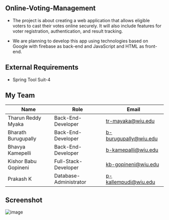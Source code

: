 
## Online-Voting-Management

 - The project is about creating a web application that allows eligible voters to cast their votes online securely. It will also include features for voter registration, authentication, and result tracking.

 - We are planning to develop this app using technologies based on Google with firebase as back-end and JavaScript and HTML as front-end.

## External Requirements

- Spring Tool Suit-4
## My Team

| Name               	| Role                	    | Email             	 |
|--------------------	|-------------------------	|-------------------	 |
| Tharun Reddy Myaka 	| Back-End-Developer      	| tr-mayaka@wiu.edu 	 |
| Bharath Burugupally | Back-End-Developer      	|b-burugupally@wiu.edu|
| Bhavya Kamepelli   	| Back-End-Developer      	| b-kamepalli@wiu.edu |
| Kishor Babu Gopineni| Full-Stack-Developer    	| kb-gopineni@wiu.edu	|
| Prakash K           | Database-Administrator  	| p-kallempudi@wiu.edu|


## Screenshot

![image](https://github.com/bhavi9900/Online-Voting-Management/assets/148906785/0d94675a-3e61-4d3a-a07a-2375dfc7da83)
